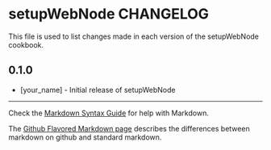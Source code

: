 setupWebNode CHANGELOG
======================

This file is used to list changes made in each version of the setupWebNode cookbook.

0.1.0
-----
- [your_name] - Initial release of setupWebNode

- - -
Check the [Markdown Syntax Guide](http://daringfireball.net/projects/markdown/syntax) for help with Markdown.

The [Github Flavored Markdown page](http://github.github.com/github-flavored-markdown/) describes the differences between markdown on github and standard markdown.
